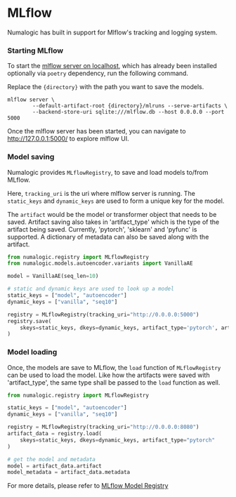 # MLflow

Numalogic has built in support for Mlflow's tracking and logging system.

### Starting MLflow

To start the [mlflow server on localhost](https://www.mlflow.org/docs/latest/tracking.html#scenario-1-mlflow-on-localhost),
which has already been installed optionally via `poetry` dependency, run the following command.

Replace the `{directory}` with the path you want to save the models.

```shell
mlflow server \
        --default-artifact-root {directory}/mlruns --serve-artifacts \
        --backend-store-uri sqlite:///mlflow.db --host 0.0.0.0 --port 5000
```

Once the mlflow server has been started, you can navigate to http://127.0.0.1:5000/ to explore mlflow UI.

### Model saving

Numalogic provides `MLflowRegistry`, to save and load models to/from MLflow.

Here, `tracking_uri` is the uri where mlflow server is running. The `static_keys` and `dynamic_keys` are used to form a unique key for the model.

The `artifact` would be the model or transformer object that needs to be saved. Artifact saving also takes in 'artifact_type' which is the type of the artifact being saved. Currently, 'pytorch', 'sklearn' and 'pyfunc' is supported.
A dictionary of metadata can also be saved along with the artifact.
```python
from numalogic.registry import MLflowRegistry
from numalogic.models.autoencoder.variants import VanillaAE

model = VanillaAE(seq_len=10)

# static and dynamic keys are used to look up a model
static_keys = ["model", "autoencoder"]
dynamic_keys = ["vanilla", "seq10"]

registry = MLflowRegistry(tracking_uri="http://0.0.0.0:5000")
registry.save(
    skeys=static_keys, dkeys=dynamic_keys, artifact_type='pytorch', artifact=model, seq_len=10, lr=0.001
)
```

### Model loading

Once, the models are save to MLflow, the `load` function of `MLflowRegistry` can be used to load the model. Like how the artifacts were saved with 'artifact_type', the same type shall be passed to the `load` function as well.

```python
from numalogic.registry import MLflowRegistry

static_keys = ["model", "autoencoder"]
dynamic_keys = ["vanilla", "seq10"]

registry = MLflowRegistry(tracking_uri="http://0.0.0.0:8080")
artifact_data = registry.load(
    skeys=static_keys, dkeys=dynamic_keys, artifact_type="pytorch"
)

# get the model and metadata
model = artifact_data.artifact
model_metadata = artifact_data.metadata
```

For more details, please refer to [MLflow Model Registry](https://www.mlflow.org/docs/latest/model-registry.html#)
